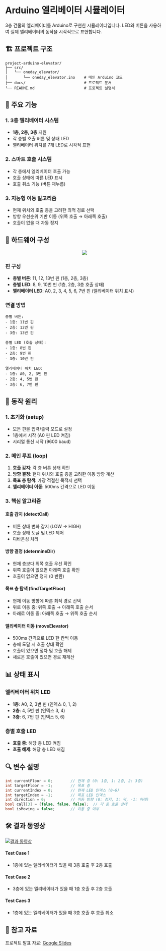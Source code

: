 # Arduino 엘리베이터 시뮬레이터

3층 건물의 엘리베이터를 Arduino로 구현한 시뮬레이터입니다. LED와 버튼을 사용하여 실제 엘리베이터의 동작을 시각적으로 표현합니다.

## 🏗️ 프로젝트 구조

```
project-arduino-elevator/
├── src/
│   └── oneday_elevator/
│       └── oneday_elevator.ino    # 메인 Arduino 코드
├── docs/                          # 프로젝트 문서
└── README.md                      # 프로젝트 설명서
```

## 🎯 주요 기능

### 1. 3층 엘리베이터 시스템
- **1층, 2층, 3층** 지원
- 각 층별 호출 버튼 및 상태 LED
- 엘리베이터 위치를 7개 LED로 시각적 표현

### 2. 스마트 호출 시스템
- 각 층에서 엘리베이터 호출 가능
- 호출 상태에 따른 LED 표시
- 호출 취소 기능 (버튼 재누름)

### 3. 지능형 이동 알고리즘
- 현재 위치와 호출 층을 고려한 최적 경로 선택
- 방향 우선순위 기반 이동 (위쪽 호출 → 아래쪽 호출)
- 호출이 없을 때 자동 정지

## 🔧 하드웨어 구성

<p align="center">
  <img src="https://github.com/user-attachments/assets/9d52e7f8-d1ec-4636-8b5d-1e57ddbc3bb1">
</p>


### 핀 구성
- **층별 버튼**: 11, 12, 13번 핀 (1층, 2층, 3층)
- **층별 LED**: 8, 9, 10번 핀 (1층, 2층, 3층 호출 상태)
- **엘리베이터 LED**: A0, 2, 3, 4, 5, 6, 7번 핀 (엘리베이터 위치 표시)

### 연결 방법
```
층별 버튼:
- 1층: 11번 핀
- 2층: 12번 핀  
- 3층: 13번 핀

층별 LED (호출 상태):
- 1층: 8번 핀
- 2층: 9번 핀
- 3층: 10번 핀

엘리베이터 위치 LED:
- 1층: A0, 2, 3번 핀
- 2층: 4, 5번 핀
- 3층: 6, 7번 핀
```

## 🚀 동작 원리

### 1. 초기화 (setup)
- 모든 핀을 입력/출력 모드로 설정
- 1층에서 시작 (A0 핀 LED 켜짐)
- 시리얼 통신 시작 (9600 baud)

### 2. 메인 루프 (loop)
1. **호출 감지**: 각 층 버튼 상태 확인
2. **방향 결정**: 현재 위치와 호출 층을 고려한 이동 방향 계산
3. **목표 층 탐색**: 가장 적절한 목적지 선택
4. **엘리베이터 이동**: 500ms 간격으로 LED 이동

### 3. 핵심 알고리즘

#### 호출 감지 (detectCall)
- 버튼 상태 변화 감지 (LOW → HIGH)
- 호출 상태 토글 및 LED 제어
- 디바운싱 처리

#### 방향 결정 (determineDir)
- 현재 층보다 위쪽 호출 우선 확인
- 위쪽 호출이 없으면 아래쪽 호출 확인
- 호출이 없으면 정지 (0 반환)

#### 목표 층 탐색 (findTargetFloor)
- 현재 이동 방향에 따른 최적 경로 선택
- 위로 이동 중: 위쪽 호출 → 아래쪽 호출 순서
- 아래로 이동 중: 아래쪽 호출 → 위쪽 호출 순서

#### 엘리베이터 이동 (moveElevator)
- 500ms 간격으로 LED 한 칸씩 이동
- 층에 도달 시 호출 상태 확인
- 호출이 있으면 정차 및 호출 해제
- 새로운 호출이 있으면 경로 재계산

## 📊 상태 표시

### 엘리베이터 위치 LED
- **1층**: A0, 2, 3번 핀 (인덱스 0, 1, 2)
- **2층**: 4, 5번 핀 (인덱스 3, 4)  
- **3층**: 6, 7번 핀 (인덱스 5, 6)

### 층별 호출 LED
- **호출 중**: 해당 층 LED 켜짐
- **호출 해제**: 해당 층 LED 꺼짐

## 🔍 변수 설명

```cpp
int currentFloor = 0;        // 현재 층 (0: 1층, 1: 2층, 2: 3층)
int targetFloor = -1;        // 목표 층
int currentIndex = 0;        // 현재 LED 인덱스 (0~6)
int targetIndex = -1;        // 목표 LED 인덱스
int direction = 0;           // 이동 방향 (0: 정지, 1: 위, -1: 아래)
bool call[3] = {false, false, false};  // 각 층 호출 상태
bool isMoving = false;       // 이동 중 여부
```

## 🛠️ 결과 동영상

[![결과 동영상](https://img.youtube.com/vi/Zy11efJkeLI/0.jpg)](https://youtu.be/Zy11efJkeLI)

#### Test Case 1 
- 1층에 있는 엘리베이터가 있을 때 3층 호출 후 2층 호출
#### Test Case 2
- 3층에 있는 엘리베이터가 있을 때 1층 호출 후 2층 호출
#### Test Caes 3
- 1층에 있는 엘리베이터가 있을 때 3층 호출 후 호출 취소

## 📝 참고 자료

프로젝트 발표 자료: [Google Slides](https://docs.google.com/presentation/d/1vF044o_cKGuzGSuL9WXtFOcSOIH5x7EHHN8LDM4Cs_s/edit?usp=drive_link)

